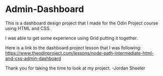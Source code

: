 # Admin-Dashboard

This is a dashboard design project that I made for the Odin Project course using HTML and CSS.

I was able to get some experience using Grid putting it together.

Here is a link to the dashboard project lesson that I was following:
https://www.theodinproject.com/lessons/node-path-intermediate-html-and-css-admin-dashboard

Thank you for taking the time to look at my project. -Jordan Sheeler